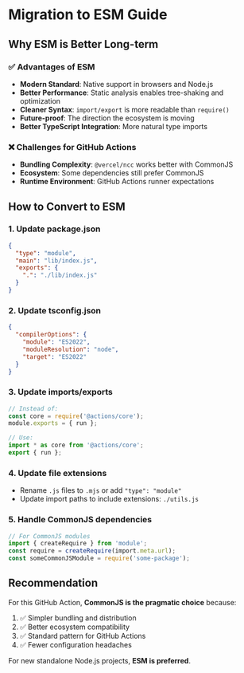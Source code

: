 # Migration to ESM Guide

## Why ESM is Better Long-term

### ✅ Advantages of ESM
- **Modern Standard**: Native support in browsers and Node.js
- **Better Performance**: Static analysis enables tree-shaking and optimization
- **Cleaner Syntax**: `import/export` is more readable than `require()`
- **Future-proof**: The direction the ecosystem is moving
- **Better TypeScript Integration**: More natural type imports

### ❌ Challenges for GitHub Actions
- **Bundling Complexity**: `@vercel/ncc` works better with CommonJS
- **Ecosystem**: Some dependencies still prefer CommonJS
- **Runtime Environment**: GitHub Actions runner expectations

## How to Convert to ESM

### 1. Update package.json
```json
{
  "type": "module",
  "main": "lib/index.js",
  "exports": {
    ".": "./lib/index.js"
  }
}
```

### 2. Update tsconfig.json
```json
{
  "compilerOptions": {
    "module": "ES2022",
    "moduleResolution": "node",
    "target": "ES2022"
  }
}
```

### 3. Update imports/exports
```typescript
// Instead of:
const core = require('@actions/core');
module.exports = { run };

// Use:
import * as core from '@actions/core';
export { run };
```

### 4. Update file extensions
- Rename `.js` files to `.mjs` or add `"type": "module"`
- Update import paths to include extensions: `./utils.js`

### 5. Handle CommonJS dependencies
```typescript
// For CommonJS modules
import { createRequire } from 'module';
const require = createRequire(import.meta.url);
const someCommonJSModule = require('some-package');
```

## Recommendation

For this GitHub Action, **CommonJS is the pragmatic choice** because:
1. ✅ Simpler bundling and distribution
2. ✅ Better ecosystem compatibility
3. ✅ Standard pattern for GitHub Actions
4. ✅ Fewer configuration headaches

For new standalone Node.js projects, **ESM is preferred**.
